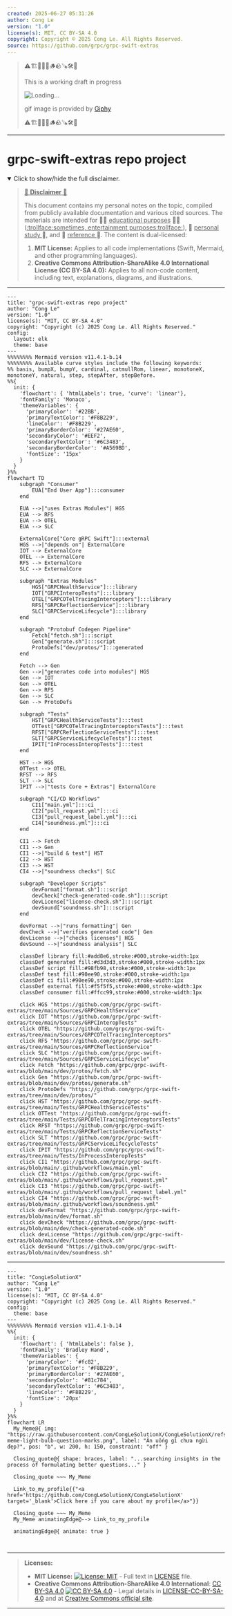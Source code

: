 ```yaml
---
created: 2025-06-27 05:31:26
author: Cong Le
version: "1.0"
license(s): MIT, CC BY-SA 4.0
copyright: Copyright © 2025 Cong Le. All Rights Reserved.
source: https://github.com/grpc/grpc-swift-extras
---
```



> ⚠️🏗️🚧🦺🧱🪵🪨🪚🛠️👷
> 
> This is a working draft in progress
> 
> ![Loading...](https://media0.giphy.com/media/v1.Y2lkPTc5MGI3NjExbTc1ZWN5Z2Nka3hldWh6aHpjMGU2cWNuZHp3dXp4bTIybjM2cHBpcCZlcD12MV9pbnRlcm5hbF9naWZfYnlfaWQmY3Q9Zw/hCAndh3LRpdH5CqHHh/giphy.gif)
>
> gif image is provided by [Giphy](https://giphy.com)
> 
> ⚠️🏗️🚧🦺🧱🪵🪨🪚🛠️👷


----




# grpc-swift-extras repo project
<details open>
<summary>Click to show/hide the full disclaimer.</summary>
   
> <ins>📢 **Disclaimer** 🚨</ins>
>
> This document contains my personal notes on the topic,
> compiled from publicly available documentation and various cited sources.
> The materials are intended for 👨‍🎓 <ins>educational purposes</ins> 👨‍🎓 (<ins>:trollface:sometimes, entertainment purposes:trollface:</ins>), 📖 <ins> personal study </ins> 📖, and 🔖 <ins> reference </ins> 🔖.
> The content is dual-licensed:
> 1. **MIT License:** Applies to all code implementations (Swift, Mermaid, and other programming languages).
> 2. **Creative Commons Attribution-ShareAlike 4.0 International License (CC BY-SA 4.0):** Applies to all non-code content, including text, explanations, diagrams, and illustrations.

</details>



----

```mermaid
---
title: "grpc-swift-extras repo project"
author: "Cong Le"
version: "1.0"
license(s): "MIT, CC BY-SA 4.0"
copyright: "Copyright (c) 2025 Cong Le. All Rights Reserved."
config:
  layout: elk
  theme: base
---
%%%%%%%% Mermaid version v11.4.1-b.14
%%%%%%%% Available curve styles include the following keywords:
%% basis, bumpX, bumpY, cardinal, catmullRom, linear, monotoneX, monotoneY, natural, step, stepAfter, stepBefore.
%%{
  init: {
    'flowchart': { 'htmlLabels': true, 'curve': 'linear'},
    'fontFamily': 'Monaco',
    'themeVariables': {
      'primaryColor': '#22BB',
      'primaryTextColor': '#F8B229',
      'lineColor': '#F8B229',
      'primaryBorderColor': '#27AE60',
      'secondaryColor': '#EEF2',
      'secondaryTextColor': '#6C3483',
      'secondaryBorderColor': '#A569BD',
      'fontSize': '15px'
    }
  }
}%%
flowchart TD
    subgraph "Consumer"
        EUA["End User App"]:::consumer
    end

    EUA -->|"uses Extras Modules"| HGS
    EUA --> RFS
    EUA --> OTEL
    EUA --> SLC

    ExternalCore["Core gRPC Swift"]:::external
    HGS -->|"depends on"| ExternalCore
    IOT --> ExternalCore
    OTEL --> ExternalCore
    RFS --> ExternalCore
    SLC --> ExternalCore

    subgraph "Extras Modules"
        HGS["GRPCHealthService"]:::library
        IOT["GRPCInteropTests"]:::library
        OTEL["GRPCOTelTracingInterceptors"]:::library
        RFS["GRPCReflectionService"]:::library
        SLC["GRPCServiceLifecycle"]:::library
    end

    subgraph "Protobuf Codegen Pipeline" 
        Fetch["fetch.sh"]:::script
        Gen["generate.sh"]:::script
        ProtoDefs["dev/protos/"]:::generated
    end

    Fetch --> Gen
    Gen -->|"generates code into modules"| HGS
    Gen --> IOT
    Gen --> OTEL
    Gen --> RFS
    Gen --> SLC
    Gen --> ProtoDefs

    subgraph "Tests"
        HST["GRPCHealthServiceTests"]:::test
        OTTest["GRPCOTelTracingInterceptorsTests"]:::test
        RFST["GRPCReflectionServiceTests"]:::test
        SLT["GRPCServiceLifecycleTests"]:::test
        IPIT["InProcessInteropTests"]:::test
    end

    HST --> HGS
    OTTest --> OTEL
    RFST --> RFS
    SLT --> SLC
    IPIT -->|"tests Core + Extras"| ExternalCore

    subgraph "CI/CD Workflows"
        CI1["main.yml"]:::ci
        CI2["pull_request.yml"]:::ci
        CI3["pull_request_label.yml"]:::ci
        CI4["soundness.yml"]:::ci
    end

    CI1 --> Fetch
    CI1 --> Gen
    CI1 -->|"build & test"| HST
    CI2 --> HST
    CI3 --> HST
    CI4 -->|"soundness checks"| SLC

    subgraph "Developer Scripts"
        devFormat["format.sh"]:::script
        devCheck["check-generated-code.sh"]:::script
        devLicense["license-check.sh"]:::script
        devSound["soundness.sh"]:::script
    end

    devFormat -->|"runs formatting"| Gen
    devCheck -->|"verifies generated code"| Gen
    devLicense -->|"checks licenses"| HGS
    devSound -->|"soundness analysis"| SLC

    classDef library fill:#add8e6,stroke:#000,stroke-width:1px
    classDef generated fill:#d3d3d3,stroke:#000,stroke-width:1px
    classDef script fill:#98fb98,stroke:#000,stroke-width:1px
    classDef test fill:#90ee90,stroke:#000,stroke-width:1px
    classDef ci fill:#90ee90,stroke:#000,stroke-width:1px
    classDef external fill:#f5f5f5,stroke:#000,stroke-width:1px
    classDef consumer fill:#ffcc99,stroke:#000,stroke-width:1px

    click HGS "https://github.com/grpc/grpc-swift-extras/tree/main/Sources/GRPCHealthService"
    click IOT "https://github.com/grpc/grpc-swift-extras/tree/main/Sources/GRPCInteropTests"
    click OTEL "https://github.com/grpc/grpc-swift-extras/tree/main/Sources/GRPCOTelTracingInterceptors"
    click RFS "https://github.com/grpc/grpc-swift-extras/tree/main/Sources/GRPCReflectionService"
    click SLC "https://github.com/grpc/grpc-swift-extras/tree/main/Sources/GRPCServiceLifecycle"
    click Fetch "https://github.com/grpc/grpc-swift-extras/blob/main/dev/protos/fetch.sh"
    click Gen "https://github.com/grpc/grpc-swift-extras/blob/main/dev/protos/generate.sh"
    click ProtoDefs "https://github.com/grpc/grpc-swift-extras/tree/main/dev/protos/"
    click HST "https://github.com/grpc/grpc-swift-extras/tree/main/Tests/GRPCHealthServiceTests"
    click OTTest "https://github.com/grpc/grpc-swift-extras/tree/main/Tests/GRPCOTelTracingInterceptorsTests"
    click RFST "https://github.com/grpc/grpc-swift-extras/tree/main/Tests/GRPCReflectionServiceTests"
    click SLT "https://github.com/grpc/grpc-swift-extras/tree/main/Tests/GRPCServiceLifecycleTests"
    click IPIT "https://github.com/grpc/grpc-swift-extras/tree/main/Tests/InProcessInteropTests"
    click CI1 "https://github.com/grpc/grpc-swift-extras/blob/main/.github/workflows/main.yml"
    click CI2 "https://github.com/grpc/grpc-swift-extras/blob/main/.github/workflows/pull_request.yml"
    click CI3 "https://github.com/grpc/grpc-swift-extras/blob/main/.github/workflows/pull_request_label.yml"
    click CI4 "https://github.com/grpc/grpc-swift-extras/blob/main/.github/workflows/soundness.yml"
    click devFormat "https://github.com/grpc/grpc-swift-extras/blob/main/dev/format.sh"
    click devCheck "https://github.com/grpc/grpc-swift-extras/blob/main/dev/check-generated-code.sh"
    click devLicense "https://github.com/grpc/grpc-swift-extras/blob/main/dev/license-check.sh"
    click devSound "https://github.com/grpc/grpc-swift-extras/blob/main/dev/soundness.sh"

```

-----


<!-- 
```mermaid
%% Current Mermaid version
info
```  -->


```mermaid
---
title: "CongLeSolutionX"
author: "Cong Le"
version: "1.0"
license(s): "MIT, CC BY-SA 4.0"
copyright: "Copyright (c) 2025 Cong Le. All Rights Reserved."
config:
  theme: base
---
%%%%%%%% Mermaid version v11.4.1-b.14
%%{
  init: {
    'flowchart': { 'htmlLabels': false },
    'fontFamily': 'Bradley Hand',
    'themeVariables': {
      'primaryColor': '#fc82',
      'primaryTextColor': '#F8B229',
      'primaryBorderColor': '#27AE60',
      'secondaryColor': '#81c784',
      'secondaryTextColor': '#6C3483',
      'lineColor': '#F8B229',
      'fontSize': '20px'
    }
  }
}%%
flowchart LR
  My_Meme@{ img: "https://raw.githubusercontent.com/CongLeSolutionX/CongLeSolutionX/refs/heads/main/assets/images/My-meme-light-bulb-question-marks.png", label: "Ăn uống gì chưa ngừi đẹp?", pos: "b", w: 200, h: 150, constraint: "off" }

  Closing_quote@{ shape: braces, label: "...searching insights in the process of formulating better questions..." }
    
  Closing_quote ~~~ My_Meme
    
  Link_to_my_profile{{"<a href='https://github.com/CongLeSolutionX/CongLeSolutionX' target='_blank'>Click here if you care about my profile</a>"}}

  Closing_quote ~~~ My_Meme
  My_Meme animatingEdge@--> Link_to_my_profile
  
  animatingEdge@{ animate: true }



```

---
>**Licenses:**
>
>- **MIT License:**  [![License: MIT](https://img.shields.io/badge/License-MIT-yellow.svg)](LICENSE) - Full text in [LICENSE](LICENSE) file.
>- **Creative Commons Attribution-ShareAlike 4.0 International**: [CC BY-SA 4.0](https://creativecommons.org/licenses/by-sa/4.0/) [![CC BY-SA 4.0](https://licensebuttons.net/l/by-sa/4.0/88x31.png)](https://creativecommons.org/licenses/by-sa/4.0/) - Legal details in [LICENSE-CC-BY-SA-4.0](THE_PAST/LICENSE-CC-BY-SA-4.0) and at [Creative Commons official site](https://creativecommons.org/licenses/by-sa/4.0/).
>
---

